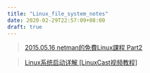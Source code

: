```yaml
---
title: "Linux_file_system_notes"
date: 2020-02-29T22:57:09+08:00
draft: true
---
```



<!--more-->


<!-- vim-markdown-toc GFM -->

<!-- vim-markdown-toc -->

> [2015.05.16 netman的免費Linux課程 Part2](https://www.youtube.com/watch?v=yn4VwPNJO1w)

> [Linux系统启动详解
> [LinuxCast视频教程]](https://www.youtube.com/watch?v=ois-Ilfh5xg&list=PLCJcQMZOafICYrx7zhFu_RWHRZqpB8fIW&index=20)

